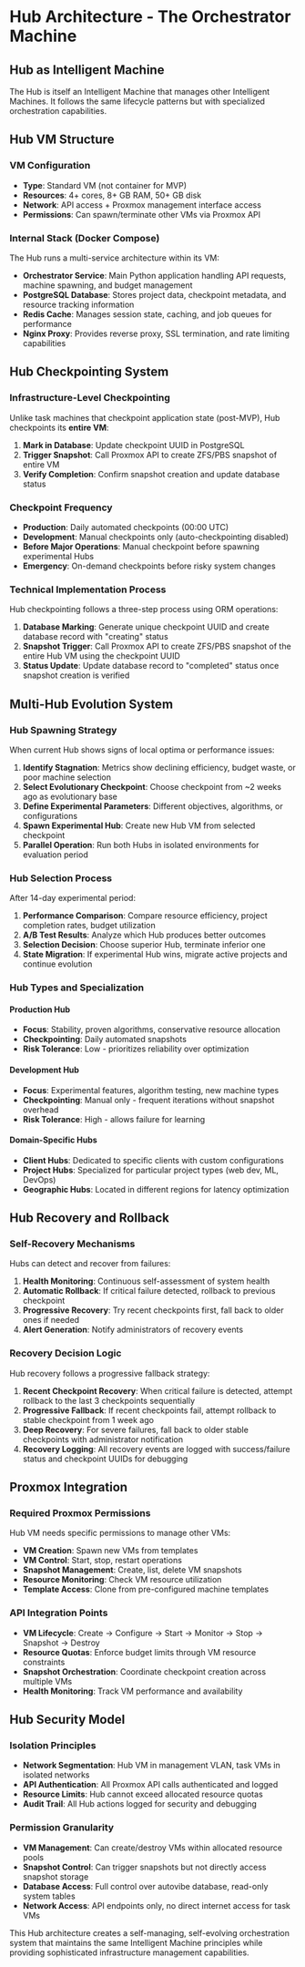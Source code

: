 # Hub Architecture - The Orchestrator Machine

## Hub as Intelligent Machine

The Hub is itself an Intelligent Machine that manages other Intelligent Machines. It follows the same lifecycle patterns but with specialized orchestration capabilities.

## Hub VM Structure

### VM Configuration
- **Type**: Standard VM (not container for MVP)
- **Resources**: 4+ cores, 8+ GB RAM, 50+ GB disk
- **Network**: API access + Proxmox management interface access
- **Permissions**: Can spawn/terminate other VMs via Proxmox API

### Internal Stack (Docker Compose)
The Hub runs a multi-service architecture within its VM:

- **Orchestrator Service**: Main Python application handling API requests, machine spawning, and budget management
- **PostgreSQL Database**: Stores project data, checkpoint metadata, and resource tracking information
- **Redis Cache**: Manages session state, caching, and job queues for performance
- **Nginx Proxy**: Provides reverse proxy, SSL termination, and rate limiting capabilities

## Hub Checkpointing System

### Infrastructure-Level Checkpointing
Unlike task machines that checkpoint application state (post-MVP), Hub checkpoints its **entire VM**:

1. **Mark in Database**: Update checkpoint UUID in PostgreSQL
2. **Trigger Snapshot**: Call Proxmox API to create ZFS/PBS snapshot of entire VM
3. **Verify Completion**: Confirm snapshot creation and update database status

### Checkpoint Frequency
- **Production**: Daily automated checkpoints (00:00 UTC)
- **Development**: Manual checkpoints only (auto-checkpointing disabled)
- **Before Major Operations**: Manual checkpoint before spawning experimental Hubs
- **Emergency**: On-demand checkpoints before risky system changes

### Technical Implementation Process
Hub checkpointing follows a three-step process using ORM operations:

1. **Database Marking**: Generate unique checkpoint UUID and create database record with "creating" status
2. **Snapshot Trigger**: Call Proxmox API to create ZFS/PBS snapshot of the entire Hub VM using the checkpoint UUID
3. **Status Update**: Update database record to "completed" status once snapshot creation is verified

## Multi-Hub Evolution System

### Hub Spawning Strategy
When current Hub shows signs of local optima or performance issues:

1. **Identify Stagnation**: Metrics show declining efficiency, budget waste, or poor machine selection
2. **Select Evolutionary Checkpoint**: Choose checkpoint from ~2 weeks ago as evolutionary base
3. **Define Experimental Parameters**: Different objectives, algorithms, or configurations
4. **Spawn Experimental Hub**: Create new Hub VM from selected checkpoint
5. **Parallel Operation**: Run both Hubs in isolated environments for evaluation period

### Hub Selection Process
After 14-day experimental period:

1. **Performance Comparison**: Compare resource efficiency, project completion rates, budget utilization
2. **A/B Test Results**: Analyze which Hub produces better outcomes
3. **Selection Decision**: Choose superior Hub, terminate inferior one
4. **State Migration**: If experimental Hub wins, migrate active projects and continue evolution

### Hub Types and Specialization

#### Production Hub
- **Focus**: Stability, proven algorithms, conservative resource allocation
- **Checkpointing**: Daily automated snapshots
- **Risk Tolerance**: Low - prioritizes reliability over optimization

#### Development Hub  
- **Focus**: Experimental features, algorithm testing, new machine types
- **Checkpointing**: Manual only - frequent iterations without snapshot overhead
- **Risk Tolerance**: High - allows failure for learning

#### Domain-Specific Hubs
- **Client Hubs**: Dedicated to specific clients with custom configurations
- **Project Hubs**: Specialized for particular project types (web dev, ML, DevOps)
- **Geographic Hubs**: Located in different regions for latency optimization

## Hub Recovery and Rollback

### Self-Recovery Mechanisms
Hubs can detect and recover from failures:

1. **Health Monitoring**: Continuous self-assessment of system health
2. **Automatic Rollback**: If critical failure detected, rollback to previous checkpoint
3. **Progressive Recovery**: Try recent checkpoints first, fall back to older ones if needed
4. **Alert Generation**: Notify administrators of recovery events

### Recovery Decision Logic
Hub recovery follows a progressive fallback strategy:

1. **Recent Checkpoint Recovery**: When critical failure is detected, attempt rollback to the last 3 checkpoints sequentially
2. **Progressive Fallback**: If recent checkpoints fail, attempt rollback to stable checkpoint from 1 week ago
3. **Deep Recovery**: For severe failures, fall back to older stable checkpoints with administrator notification
4. **Recovery Logging**: All recovery events are logged with success/failure status and checkpoint UUIDs for debugging

## Proxmox Integration

### Required Proxmox Permissions
Hub VM needs specific permissions to manage other VMs:
- **VM Creation**: Spawn new VMs from templates
- **VM Control**: Start, stop, restart operations  
- **Snapshot Management**: Create, list, delete VM snapshots
- **Resource Monitoring**: Check VM resource utilization
- **Template Access**: Clone from pre-configured machine templates

### API Integration Points
- **VM Lifecycle**: Create → Configure → Start → Monitor → Stop → Snapshot → Destroy
- **Resource Quotas**: Enforce budget limits through VM resource constraints
- **Snapshot Orchestration**: Coordinate checkpoint creation across multiple VMs
- **Health Monitoring**: Track VM performance and availability

## Hub Security Model

### Isolation Principles
- **Network Segmentation**: Hub VM in management VLAN, task VMs in isolated networks
- **API Authentication**: All Proxmox API calls authenticated and logged
- **Resource Limits**: Hub cannot exceed allocated resource quotas
- **Audit Trail**: All Hub actions logged for security and debugging

### Permission Granularity
- **VM Management**: Can create/destroy VMs within allocated resource pools
- **Snapshot Control**: Can trigger snapshots but not directly access snapshot storage
- **Database Access**: Full control over autovibe database, read-only system tables
- **Network Access**: API endpoints only, no direct internet access for task VMs

This Hub architecture creates a self-managing, self-evolving orchestration system that maintains the same Intelligent Machine principles while providing sophisticated infrastructure management capabilities.
